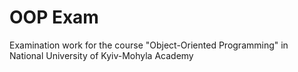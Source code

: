 # OOP Exam
Examination work for the course "Object-Oriented Programming" in National University of Kyiv-Mohyla Academy
